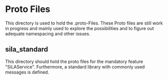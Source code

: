 # Proto Files

This directory is used to hold the .proto-Files. These Proto files are still work in progress and mainly used to explore the possibilities and to figure out adequate namespacing and other issues.

## sila_standard

This directory should hold the proto files for the mandatory feature "SiLAService". Furthermore, a standard library with commonly used messages is defined.
